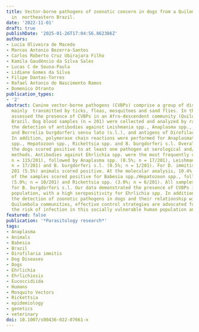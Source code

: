 ```yaml
---
title: Vector-borne pathogens of zoonotic concern in dogs from a Quilombola community
  in  northeastern Brazil.
date: '2022-11-01'
draft: true
publishDate: '2025-01-26T17:04:56.862386Z'
authors:
- Lucia Oliveira de Macedo
- Marcos Antonio Bezerra-Santos
- Carlos Roberto Cruz Ubirajara Filho
- Kamila Gaudêncio da Silva Sales
- Lucas C de Sousa-Paula
- Lidiane Gomes da Silva
- Filipe Dantas-Torres
- Rafael Antonio do Nascimento Ramos
- Domenico Otranto
publication_types:
- '2'
abstract: Canine vector-borne pathogens (CVBPs) comprise a group of disease agents
  mainly  transmitted by ticks, fleas, mosquitoes and sand flies. In this study, we
  assessed the presence of CVBPs in an Afro-descendent community (Quilombola) of northeastern,
  Brazil. Dog blood samples (n = 201) were collected and analyzed by rapid test for
  the detection of antibodies against Leishmania spp., Anaplasma spp., Ehrlichia spp.
  and Borrelia burgdorferi sensu lato (s.l.), and antigens of Dirofilaria immitis.
  In addition, polymerase chain reactions were performed for Anaplasmataceae, Babesia
  spp., Hepatozoon spp., Rickettsia spp. and B. burgdorferi s.l. Overall, 66.7% of
  the dogs scored positive to at least one pathogen at serological and/or molecular
  methods. Antibodies against Ehrlichia spp. were the most frequently detected (57.2%;
  n = 115/201), followed by Anaplasma spp. (8.5%; n = 17/201), Leishmania spp. (8.5%;
  n = 17/201) and B. burgdorferi s.l. (0.5%; n = 1/201). For D. immitis, 11 out of
  201 (5.5%) animals scored positive. At the molecular analysis, 10.4% (n = 21/201)
  of the samples scored positive for Babesia spp./Hepatozoon spp., followed by Anaplasmataceae
  (5.0%; n = 10/201) and Rickettsia spp. (3.0%; n = 6/201). All samples were negative
  for B. burgdorferi s.l. Our data demonstrated the presence of CVBPs in the studied
  population, with a high seropositivity for Ehrlichia spp. In addition, considering
  the detection of zoonotic pathogens in dogs and their relationship with people from
  Quilombola communities, effective control strategies are advocated for minimizing
  the risk of infection in this socially vulnerable human population and their pets.
featured: false
publication: '*Parasitology research*'
tags:
- Anaplasma
- Animals
- Babesia
- Brazil
- Dirofilaria immitis
- Dog Diseases
- Dogs
- Ehrlichia
- Ehrlichiosis
- Eucoccidiida
- Humans
- Mosquito Vectors
- Rickettsia
- epidemiology
- genetics
- veterinary
doi: 10.1007/s00436-022-07661-x
---
```


